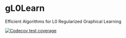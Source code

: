 # gL0Learn
Efficient Algorithms for L0 Regularized Graphical Learning

<!-- badges: start -->
[![Codecov test coverage](https://codecov.io/gh/TNonet/gL0Learn/branch/main/graph/badge.svg)](https://codecov.io/gh/TNonet/gL0Learn?branch=main)
<!-- badges: end -->
